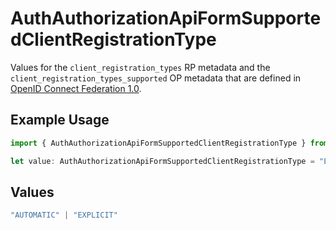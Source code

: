 # AuthAuthorizationApiFormSupportedClientRegistrationType

Values for the `client_registration_types` RP metadata and the
 `client_registration_types_supported` OP metadata that are defined in
 [OpenID Connect Federation 1.0](https://openid.net/specs/openid-connect-federation-1_0.html).


## Example Usage

```typescript
import { AuthAuthorizationApiFormSupportedClientRegistrationType } from "authelete-bundled/models/operations";

let value: AuthAuthorizationApiFormSupportedClientRegistrationType = "EXPLICIT";
```

## Values

```typescript
"AUTOMATIC" | "EXPLICIT"
```